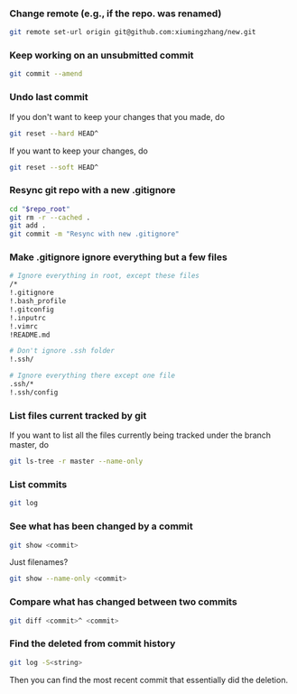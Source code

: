 ### Change remote (e.g., if the repo. was renamed)

```bash
git remote set-url origin git@github.com:xiumingzhang/new.git
```


### Keep working on an unsubmitted commit

```bash
git commit --amend
```


### Undo last commit

If you don't want to keep your changes that you made, do

```bash
git reset --hard HEAD^
```

If you want to keep your changes, do

```bash
git reset --soft HEAD^
```


### Resync git repo with a new .gitignore


```bash
cd "$repo_root"
git rm -r --cached .
git add .
git commit -m "Resync with new .gitignore"
```


### Make .gitignore ignore everything but a few files

```bash
# Ignore everything in root, except these files
/*
!.gitignore
!.bash_profile
!.gitconfig
!.inputrc
!.vimrc
!README.md

# Don't ignore .ssh folder
!.ssh/

# Ignore everything there except one file
.ssh/*
!.ssh/config
```


### List files current tracked by git

If you want to list all the files currently being tracked under the branch master, do

```bash
git ls-tree -r master --name-only
```


### List commits

```bash
git log
```


### See what has been changed by a commit

```bash
git show <commit>
```

Just filenames?

```bash
git show --name-only <commit>
```


### Compare what has changed between two commits

```bash
git diff <commit>^ <commit>
```


### Find the deleted from commit history

```bash
git log -S<string>
```

Then you can find the most recent commit that essentially did the deletion.
